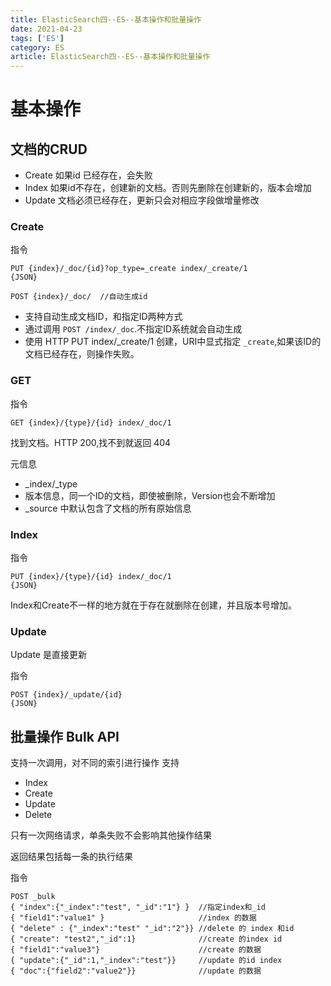 ```yaml
---
title: ElasticSearch四--ES--基本操作和批量操作
date: 2021-04-23
tags: ['ES']
category: ES
article: ElasticSearch四--ES--基本操作和批量操作
---
```


# 基本操作

## 文档的CRUD

- Create 如果id 已经存在，会失败
- Index 如果id不存在，创建新的文档。否则先删除在创建新的，版本会增加
- Update 文档必须已经存在，更新只会对相应字段做增量修改

### Create

指令
```
PUT {index}/_doc/{id}?op_type=_create index/_create/1
{JSON}

POST {index}/_doc/  //自动生成id
```

- 支持自动生成文档ID，和指定ID两种方式
- 通过调用 `POST /index/_doc`.不指定ID系统就会自动生成
- 使用 HTTP PUT index/_create/1 创建，URI中显式指定 `_create`,如果该ID的文档已经存在，则操作失败。

### GET

指令
```
GET {index}/{type}/{id} index/_doc/1
```

找到文档。HTTP 200,找不到就返回 404

元信息
- _index/_type
- 版本信息，同一个ID的文档，即使被删除，Version也会不断增加
- _source 中默认包含了文档的所有原始信息

### Index

指令
```
PUT {index}/{type}/{id} index/_doc/1
{JSON}
```

Index和Create不一样的地方就在于存在就删除在创建，并且版本号增加。

 ### Update

 Update 是直接更新

 指令
 ```
 POST {index}/_update/{id}
 {JSON}
 ```

 ## 批量操作 Bulk API

 支持一次调用，对不同的索引进行操作
 支持
 - Index
 - Create
 - Update
 - Delete

 只有一次网络请求，单条失败不会影响其他操作结果

 返回结果包括每一条的执行结果


 指令
 ```
 POST _bulk
 { "index":{"_index":"test", "_id":"1"} }  //指定index和_id
 { "field1":"value1" }                     //index 的数据
 { "delete" : {"_index":"test" "_id":"2"}} //delete 的 index 和id
 { "create": "test2","_id":1}              //create 的index id
 { "field1":"value3"}                      //create 的数据
 { "update":{"_id":1,"_index":"test"}}     //update 的id index
 { "doc":{"field2":"value2"}}              //update 的数据
 ```





